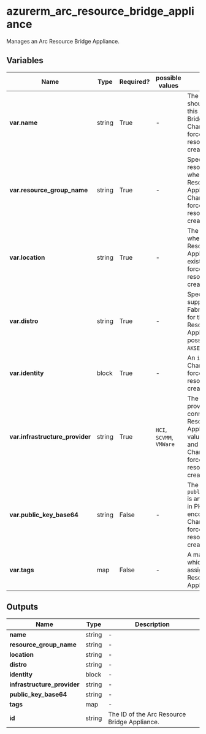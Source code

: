 # azurerm_arc_resource_bridge_appliance

Manages an Arc Resource Bridge Appliance.

## Variables

| Name | Type | Required? |  possible values |  Description |
| ---- | ---- | --------- |  ----------- | ----------- |
| **var.name** | string | True | -  |  The Name which should be used for this Arc Resource Bridge Appliance. Changing this forces a new resource to be created. | 
| **var.resource_group_name** | string | True | -  |  Specifies the resource group where the Arc Resource Bridge Appliance exists. Changing this forces a new resource to be created. | 
| **var.location** | string | True | -  |  The Azure Region where the Arc Resource Bridge Appliance should exist. Changing this forces a new resource to be created. | 
| **var.distro** | string | True | -  |  Specifies a supported Fabric/Infrastructure for this Arc Resource Bridge Appliance. The possible value is `AKSEdge`. | 
| **var.identity** | block | True | -  |  An `identity` block. Changing this forces a new resource to be created. | 
| **var.infrastructure_provider** | string | True | `HCI`, `SCVMM`, `VMWare`  |  The infrastructure provider about the connected Arc Resource Bridge Appliance. Possible values are `HCI`,`SCVMM` and `VMWare`. Changing this forces a new resource to be created. | 
| **var.public_key_base64** | string | False | -  |  The `public_key_base64` is an RSA public key in PKCS1 format encoded in base64. Changing this forces a new resource to be created. | 
| **var.tags** | map | False | -  |  A mapping of tags which should be assigned to the Arc Resource Bridge Appliance. | 



## Outputs

| Name | Type | Description |
| ---- | ---- | --------- | 
| **name** | string  | - | 
| **resource_group_name** | string  | - | 
| **location** | string  | - | 
| **distro** | string  | - | 
| **identity** | block  | - | 
| **infrastructure_provider** | string  | - | 
| **public_key_base64** | string  | - | 
| **tags** | map  | - | 
| **id** | string  | The ID of the Arc Resource Bridge Appliance. | 